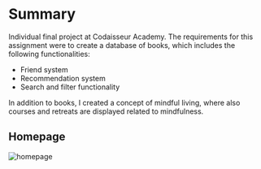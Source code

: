 # Summary

Individual final project at Codaisseur Academy. The requirements for this assignment were to create a database of books, which includes the following functionalities:

* Friend system
* Recommendation system
* Search and filter functionality

In addition to books, I created a concept of mindful living, where also courses and retreats are displayed related to mindfulness.

## Homepage

![homepage](http://res.cloudinary.com/dfc7k24vb/image/upload/c_scale,q_auto:low,w_679/v1479559223/screencapture-localhost-3000-1479559178937_ewjn2a.png "Homepage")
